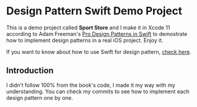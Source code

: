 # Design Pattern Swift Demo Project

This is a demo project called **Sport Store** and I make it in Xcode 11 according to Adam Freeman's [Pro Design Patterns in Swift](https://www.amazon.com/Design-Patterns-Swift-Adam-Freeman/dp/148420395X) to demostrate how to implement design patterns in a real iOS project. Enjoy it.

If you want to know about how to use Swift for design pattern, [check here](https://github.com/hayasilin/design-pattern-swift).

## Introduction

I didn't follow 100% from the book's code, I made it my way with my understanding. You can check my commits to see how to implement each design pattern one by one.

